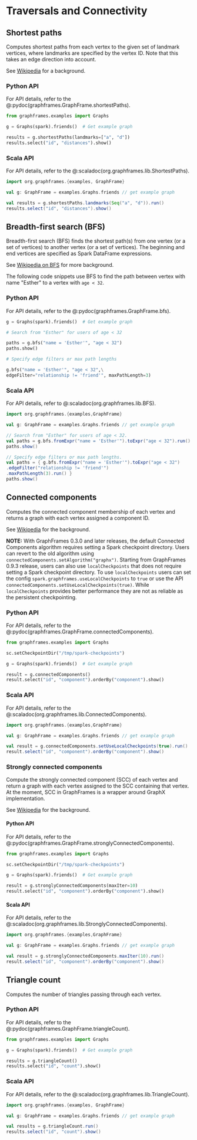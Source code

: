 # Traversals and Connectivity

## Shortest paths

Computes shortest paths from each vertex to the given set of landmark vertices, where landmarks are specified by the vertex ID. Note that this takes an edge direction into account.

See [Wikipedia](https://en.wikipedia.org/wiki/Shortest_path_problem) for a background.

### Python API

For API details, refer to the @:pydoc(graphframes.GraphFrame.shortestPaths).

```python
from graphframes.examples import Graphs

g = Graphs(spark).friends()  # Get example graph

results = g.shortestPaths(landmarks=["a", "d"])
results.select("id", "distances").show()
```

### Scala API

For API details, refer to the @:scaladoc(org.graphframes.lib.ShortestPaths).

```scala
import org.graphframes.{examples, GraphFrame}

val g: GraphFrame = examples.Graphs.friends // get example graph

val results = g.shortestPaths.landmarks(Seq("a", "d")).run()
results.select("id", "distances").show()
```

## Breadth-first search (BFS)

Breadth-first search (BFS) finds the shortest path(s) from one vertex (or a set of vertices) to another vertex (or a set of vertices). The beginning and end vertices are specified as Spark DataFrame expressions.

See [Wikipedia on BFS](https://en.wikipedia.org/wiki/Breadth-first_search) for more background.

The following code snippets use BFS to find the path between vertex with name "Esther" to a vertex with `age < 32`.

### Python API

For API details, refer to the @:pydoc(graphframes.GraphFrame.bfs).

```python
g = Graphs(spark).friends()  # Get example graph

# Search from "Esther" for users of age < 32

paths = g.bfs("name = 'Esther'", "age < 32")
paths.show()

# Specify edge filters or max path lengths

g.bfs("name = 'Esther'", "age < 32",\
edgeFilter="relationship != 'friend'", maxPathLength=3)
```

### Scala API

For API details, refer to @:scaladoc(org.graphframes.lib.BFS).

```scala
import org.graphframes.{examples,GraphFrame}

val g: GraphFrame = examples.Graphs.friends // get example graph

// Search from "Esther" for users of age < 32.
val paths = g.bfs.fromExpr("name = 'Esther'").toExpr("age < 32").run()
paths.show()

// Specify edge filters or max path lengths.
val paths = { g.bfs.fromExpr("name = 'Esther'").toExpr("age < 32")
.edgeFilter("relationship != 'friend'")
.maxPathLength(3).run() }
paths.show()
```

## Connected components

Computes the connected component membership of each vertex and returns a graph with each vertex assigned a component ID.

See [Wikipedia](https://en.wikipedia.org/wiki/Connected_component_(graph_theory)) for the background.

**NOTE:** With GraphFrames 0.3.0 and later releases, the default Connected Components algorithm requires setting a Spark checkpoint directory. Users can revert to the old algorithm using `connectedComponents.setAlgorithm("graphx")`. Starting from GraphFrames 0.9.3 release, users can also use `localCheckpoints` that does not require setting a Spark checkpoint directory. To use `localCheckpoints` users can set the config `spark.graphframes.useLocalCheckpoints` to `true` or use the API `connectedComponents.setUseLocalCheckpoints(true)`. While `localCheckpoints` provides better performance they are not as reliable as the persistent checkpointing.

### Python API

For API details, refer to the @:pydoc(graphframes.GraphFrame.connectedComponents).

```python
from graphframes.examples import Graphs

sc.setCheckpointDir("/tmp/spark-checkpoints")

g = Graphs(spark).friends()  # Get example graph

result = g.connectedComponents()
result.select("id", "component").orderBy("component").show()
```

### Scala API

For API details, refer to the @:scaladoc(org.graphframes.lib.ConnectedComponents).

```scala
import org.graphframes.{examples,GraphFrame}

val g: GraphFrame = examples.Graphs.friends // get example graph

val result = g.connectedComponents.setUseLocalCheckpoints(true).run()
result.select("id", "component").orderBy("component").show()
```

### Strongly connected components

Compute the strongly connected component (SCC) of each vertex and return a graph with each vertex assigned to the SCC containing that vertex. At the moment, SCC in GraphFrames is a wrapper around GraphX implementation.

See [Wikipedia](https://en.wikipedia.org/wiki/Strongly_connected_component) for the background.

#### Python API

For API details, refer to the @:pydoc(graphframes.GraphFrame.stronglyConnectedComponents).

```python
from graphframes.examples import Graphs

sc.setCheckpointDir("/tmp/spark-checkpoints")

g = Graphs(spark).friends()  # Get example graph

result = g.stronglyConnectedComponents(maxIter=10)
result.select("id", "component").orderBy("component").show()
```

#### Scala API

For API details, refer to the @:scaladoc(org.graphframes.lib.StronglyConnectedComponents).

```scala
import org.graphframes.{examples,GraphFrame}

val g: GraphFrame = examples.Graphs.friends // get example graph

val result = g.stronglyConnectedComponents.maxIter(10).run()
result.select("id", "component").orderBy("component").show()
```

## Triangle count

Computes the number of triangles passing through each vertex.

### Python API

For API details, refer to the @:pydoc(graphframes.GraphFrame.triangleCount).

```python
from graphframes.examples import Graphs

g = Graphs(spark).friends()  # Get example graph

results = g.triangleCount()
results.select("id", "count").show()
```

### Scala API

For API details, refer to the @:scaladoc(org.graphframes.lib.TriangleCount).

```scala
import org.graphframes.{examples, GraphFrame}

val g: GraphFrame = examples.Graphs.friends // get example graph

val results = g.triangleCount.run()
results.select("id", "count").show()
```
